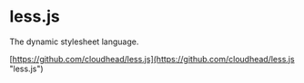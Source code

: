 less.js
======================
The dynamic stylesheet language.

[https://github.com/cloudhead/less.js](https://github.com/cloudhead/less.js "less.js")
